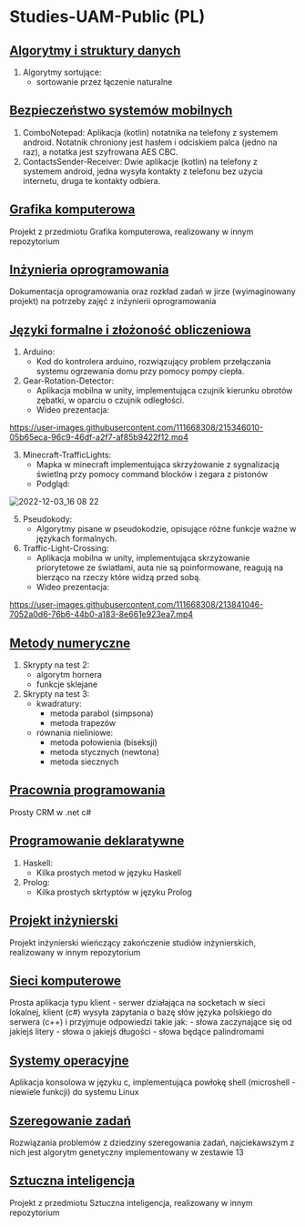 # Studies-UAM-Public (PL)

## [Algorytmy i struktury danych](https://github.com/adbreeker/Studies-UAM-Public/tree/main/Algorytmy%20i%20struktury%20danych/)

1. Algorytmy sortujące:
	- sortowanie przez łączenie naturalne

## [Bezpieczeństwo systemów mobilnych](https://github.com/adbreeker/Studies-UAM-Public/tree/main/Bezpieczeństwo%20systemów%20mobilnych)

1. ComboNotepad:
	Aplikacja (kotlin) notatnika na telefony z systemem android. Notatnik chroniony jest hasłem i odciskiem palca (jedno na raz), a notatka jest szyfrowana AES CBC.
2. ContactsSender-Receiver:
	Dwie aplikacje (kotlin) na telefony z systemem android, jedna wysyła kontakty z telefonu bez użycia internetu, druga te kontakty odbiera.

## [Grafika komputerowa](https://github.com/adbreeker/GRK_PROJECT)

Projekt z przedmiotu Grafika komputerowa, realizowany w innym repozytorium

## [Inżynieria oprogramowania](https://github.com/adbreeker/Studies-UAM-Public/tree/main/Inżynieria%20oprogramowania)

Dokumentacja oprogramowania oraz rozkład zadań w jirze (wyimaginowany projekt) na potrzeby zajęć z inżynierii oprogramowania

## [Języki formalne i złożoność obliczeniowa](https://github.com/adbreeker/Studies-UAM-Public/tree/main/Języki%20formalne%20i%20złożoność%20obliczeniowa)

1. Arduino:
	- Kod do kontrolera arduino, rozwiązujący problem przełączania systemu ogrzewania domu przy pomocy pompy ciepła.
2. Gear-Rotation-Detector:
	- Aplikacja mobilna w unity, implementująca czujnik kierunku obrotów zębatki, w oparciu o czujnik odległości.
	- Wideo prezentacja:


https://user-images.githubusercontent.com/111668308/215346010-05b65eca-96c9-46df-a2f7-af85b9422f12.mp4

3. Minecraft-TrafficLights:
	- Mapka w minecraft implementująca skrzyżowanie z sygnalizacją świetlną przy pomocy command blocków i zegara z pistonów
	- Podgląd:


![2022-12-03_16 08 22](https://github.com/adbreeker/Studies-UAM-Public/assets/111668308/bbe35681-5266-45fc-8554-5846422888b8)

5. Pseudokody:
	- Algorytmy pisane w pseudokodzie, opisujące różne funkcje ważne w językach formalnych.
6. Traffic-Light-Crossing:
	- Aplikacja mobilna w unity, implementująca skrzyżowanie priorytetowe ze światłami, auta nie są poinformowane, reagują na bierząco na rzeczy które widzą przed sobą.
	- Wideo prezentacja:


https://user-images.githubusercontent.com/111668308/213841046-7052a0d6-76b6-44b0-a183-8e661e923ea7.mp4

## [Metody numeryczne](https://github.com/adbreeker/Studies-UAM-Public/tree/main/Metody%20numeryczne)

1. Skrypty na test 2:
	- algorytm hornera
	- funkcje sklejane
2. Skrypty na test 3:
	- kwadratury:
		- metoda parabol (simpsona)
		- metoda trapezów
	- równania nieliniowe:
		- metoda połowienia (biseksji)
 		- metoda stycznych (newtona)
		- metoda siecznych

## [Pracownia programowania](https://github.com/adbreeker/Studies-UAM-Public/tree/main/Pracownia%20programowania)

Prosty CRM w .net c#

## [Programowanie deklaratywne](https://github.com/adbreeker/Studies-UAM-Public/tree/main/Programowanie%20deklaratywne)

1. Haskell:
	- Kilka prostych metod w języku Haskell
2. Prolog:
	- Kilka prostych skrtyptów w języku Prolog

## [Projekt inżynierski](https://github.com/adbreeker/EngineeringProject)

Projekt inżynierski wieńczący zakończenie studiów inżynierskich, realizowany w innym repozytorium

## [Sieci komputerowe](https://github.com/adbreeker/Studies-UAM-Public/tree/main/Sieci%20komputerowe)

Prosta aplikacja typu klient - serwer działająca na socketach w sieci lokalnej, klient (c#) wysyła zapytania o bazę słów języka polskiego do serwera (c++) i przyjmuje odpowiedzi takie jak:
	- słowa zaczynające się od jakiejś litery
 	- słowa o jakiejś długości
  	- słowa będące palindromami
 
## [Systemy operacyjne](https://github.com/adbreeker/Studies-UAM-Public/tree/main/Systemy%20operacyjne)

Aplikacja konsolowa w języku c, implementująca powłokę shell (microshell - niewiele funkcji) do systemu Linux

## [Szeregowanie zadań](https://github.com/adbreeker/Studies-UAM-Public/tree/main/Szeregowanie%20zadań)

Rozwiązania problemów z dziedziny szeregowania zadań, najciekawszym z nich jest algorytm genetyczny implementowany w zestawie 13

## [Sztuczna inteligencja](https://github.com/adbreeker/AI_Rat_Saper)

Projekt z przedmiotu Sztuczna inteligencja, realizowany w innym repozytorium

